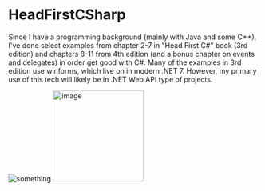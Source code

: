 # HeadFirstCSharp
Since I have a programming background (mainly with Java and some C++), I've done select examples from chapter 2-7 in "Head First C#" book (3rd edition) and chapters 8-11 from 4th edition (and a bonus chapter on events and delegates) in order get good with C#. Many of the examples in 3rd edition use winforms, which live on in modern .NET 7. However, my primary use of this tech will likely be in .NET Web API type of projects.

![something](https://covers.oreillystatic.com/images/0636920027812/cat.gif "something")
<img width="182" alt="image" src="https://user-images.githubusercontent.com/4912935/209428001-42b131ca-eb09-4a6a-b095-e4aaec7c21b5.png">
